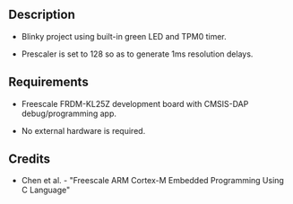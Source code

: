 ## Description
* Blinky project using built-in green LED and TPM0 timer.

* Prescaler is set to 128 so as to generate 1ms resolution delays.

## Requirements
* Freescale FRDM-KL25Z development board with CMSIS-DAP debug/programming app.

* No external hardware is required.

## Credits
* Chen et al. - "Freescale ARM Cortex-M Embedded Programming Using C Language"